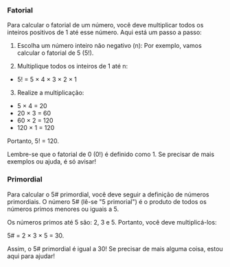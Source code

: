 ### Fatorial

Para calcular o fatorial de um número, você deve multiplicar todos os inteiros positivos de 1 até esse número. Aqui está um passo a passo:

1. Escolha um número inteiro não negativo (n): Por exemplo, vamos calcular o fatorial de 5 (5!).

2. Multiplique todos os inteiros de 1 até n:

- 5! = 5 × 4 × 3 × 2 × 1

3. Realize a multiplicação:

- 5 × 4 = 20
- 20 × 3 = 60
- 60 × 2 = 120
- 120 × 1 = 120

Portanto, 5! = 120.

Lembre-se que o fatorial de 0 (0!) é definido como 1. Se precisar de mais exemplos ou ajuda, é só avisar!

### Primordial

Para calcular o 5# primordial, você deve seguir a definição de números primordiais. O número 5# (lê-se "5 primorial") é o produto de todos os números primos menores ou iguais a 5.

Os números primos até 5 são: 2, 3 e 5. Portanto, você deve multiplicá-los:

5# = 2 × 3 × 5 = 30.

Assim, o 5# primordial é igual a 30! Se precisar de mais alguma coisa, estou aqui para ajudar!
